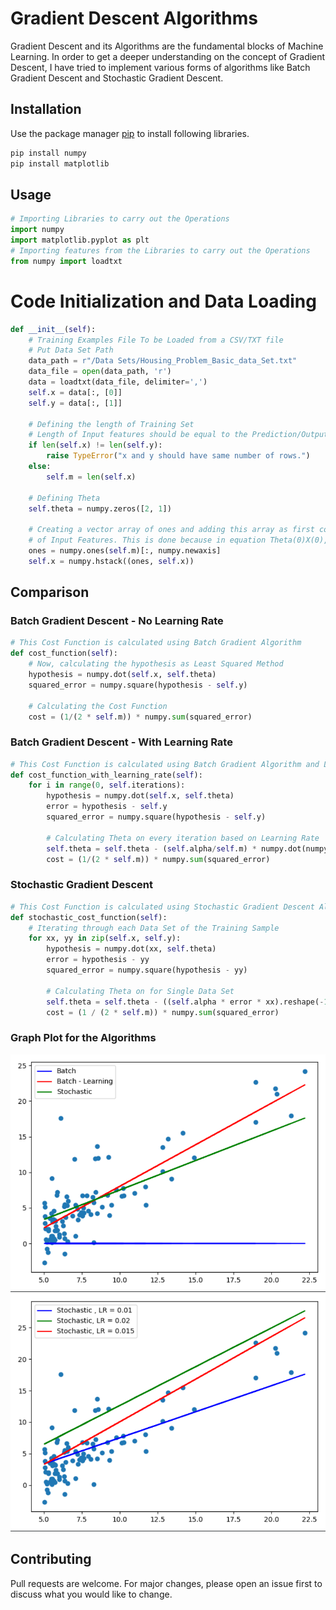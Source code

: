 # Gradient Descent Algorithms

Gradient Descent and its Algorithms are the fundamental blocks of Machine Learning.
In order to get a deeper understanding on the concept of Gradient Descent, I have tried to implement
various forms of algorithms like Batch Gradient Descent and Stochastic Gradient Descent. 

## Installation

Use the package manager [pip](https://pip.pypa.io/en/stable/) to install following libraries.

```bash
pip install numpy
pip install matplotlib
```

## Usage

```python
# Importing Libraries to carry out the Operations
import numpy
import matplotlib.pyplot as plt
# Importing features from the Libraries to carry out the Operations
from numpy import loadtxt
```

# Code Initialization and Data Loading

```python
def __init__(self):
    # Training Examples File To be Loaded from a CSV/TXT file
    # Put Data Set Path
    data_path = r"/Data Sets/Housing_Problem_Basic_data_Set.txt"
    data_file = open(data_path, 'r')
    data = loadtxt(data_file, delimiter=',')
    self.x = data[:, [0]]
    self.y = data[:, [1]]

    # Defining the length of Training Set
    # Length of Input features should be equal to the Prediction/Output Data, else Raise Error
    if len(self.x) != len(self.y):
        raise TypeError("x and y should have same number of rows.")
    else:
        self.m = len(self.x)

    # Defining Theta
    self.theta = numpy.zeros([2, 1])

    # Creating a vector array of ones and adding this array as first column
    # of Input Features. This is done because in equation Theta(0)X(0), X(0) = 1
    ones = numpy.ones(self.m)[:, numpy.newaxis]
    self.x = numpy.hstack((ones, self.x))
```

## Comparison
### Batch Gradient Descent - No Learning Rate

```python
# This Cost Function is calculated using Batch Gradient Algorithm
def cost_function(self):
    # Now, calculating the hypothesis as Least Squared Method
    hypothesis = numpy.dot(self.x, self.theta)
    squared_error = numpy.square(hypothesis - self.y)

    # Calculating the Cost Function
    cost = (1/(2 * self.m)) * numpy.sum(squared_error)
``` 
### Batch Gradient Descent - With Learning Rate

```python
# This Cost Function is calculated using Batch Gradient Algorithm and Learning rate
def cost_function_with_learning_rate(self):
    for i in range(0, self.iterations):
        hypothesis = numpy.dot(self.x, self.theta)
        error = hypothesis - self.y
        squared_error = numpy.square(hypothesis - self.y)

        # Calculating Theta on every iteration based on Learning Rate
        self.theta = self.theta - (self.alpha/self.m) * numpy.dot(numpy.transpose(self.x), error)
        cost = (1/(2 * self.m)) * numpy.sum(squared_error)
```
### Stochastic Gradient Descent

```python
# This Cost Function is calculated using Stochastic Gradient Descent Algorithm and Learning rate
def stochastic_cost_function(self):
    # Iterating through each Data Set of the Training Sample
    for xx, yy in zip(self.x, self.y):
        hypothesis = numpy.dot(xx, self.theta)
        error = hypothesis - yy
        squared_error = numpy.square(hypothesis - yy)

        # Calculating Theta on for Single Data Set
        self.theta = self.theta - ((self.alpha * error * xx).reshape(-1,1))
        cost = (1 / (2 * self.m)) * numpy.sum(squared_error)
``` 
### Graph Plot for the Algorithms
![Prediction Comparison](https://github.com/NavneetSinghArora/Machine_Learning/blob/master/images/Gradient%20Descent%20Comparison.png)
![Stochastic Gradient Descent - Different Learning Rate](https://github.com/NavneetSinghArora/Machine_Learning/blob/master/images/Stochastic%20Gradient%20Descent%20with%20Different%20Learning%20Rate.png)
## Contributing
Pull requests are welcome. For major changes, please open an issue first to discuss what you would like to change.